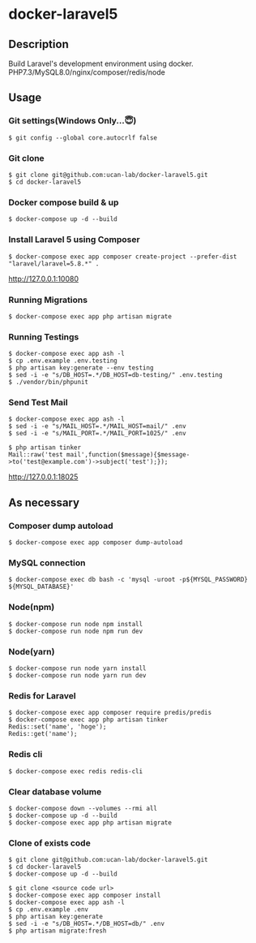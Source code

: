 # docker-laravel5

## Description

Build Laravel's development environment using docker.
PHP7.3/MySQL8.0/nginx/composer/redis/node

## Usage

### Git settings(Windows Only...😇)

```
$ git config --global core.autocrlf false
```

### Git clone

```
$ git clone git@github.com:ucan-lab/docker-laravel5.git
$ cd docker-laravel5
```

### Docker compose build & up

```
$ docker-compose up -d --build
```

### Install Laravel 5 using Composer

```
$ docker-compose exec app composer create-project --prefer-dist "laravel/laravel=5.8.*" .
```

http://127.0.0.1:10080

### Running Migrations

```
$ docker-compose exec app php artisan migrate
```

### Running Testings

```
$ docker-compose exec app ash -l
$ cp .env.example .env.testing
$ php artisan key:generate --env testing
$ sed -i -e "s/DB_HOST=.*/DB_HOST=db-testing/" .env.testing
$ ./vendor/bin/phpunit
```

### Send Test Mail

```
$ docker-compose exec app ash -l
$ sed -i -e "s/MAIL_HOST=.*/MAIL_HOST=mail/" .env
$ sed -i -e "s/MAIL_PORT=.*/MAIL_PORT=1025/" .env

$ php artisan tinker
Mail::raw('test mail',function($message){$message->to('test@example.com')->subject('test');});
```

http://127.0.0.1:18025

## As necessary

### Composer dump autoload

```
$ docker-compose exec app composer dump-autoload
```

### MySQL connection

```
$ docker-compose exec db bash -c 'mysql -uroot -p${MYSQL_PASSWORD} ${MYSQL_DATABASE}'
```

### Node(npm)

```
$ docker-compose run node npm install
$ docker-compose run node npm run dev
```

### Node(yarn)

```
$ docker-compose run node yarn install
$ docker-compose run node yarn run dev
```

### Redis for Laravel

```
$ docker-compose exec app composer require predis/predis
$ docker-compose exec app php artisan tinker
Redis::set('name', 'hoge');
Redis::get('name');
```

### Redis cli

```
$ docker-compose exec redis redis-cli
```

### Clear database volume

```
$ docker-compose down --volumes --rmi all
$ docker-compose up -d --build
$ docker-compose exec app php artisan migrate
```

### Clone of exists code

```
$ git clone git@github.com:ucan-lab/docker-laravel5.git
$ cd docker-laravel5
$ docker-compose up -d --build

$ git clone <source code url>
$ docker-compose exec app composer install
$ docker-compose exec app ash -l
$ cp .env.example .env
$ php artisan key:generate
$ sed -i -e "s/DB_HOST=.*/DB_HOST=db/" .env
$ php artisan migrate:fresh
```
